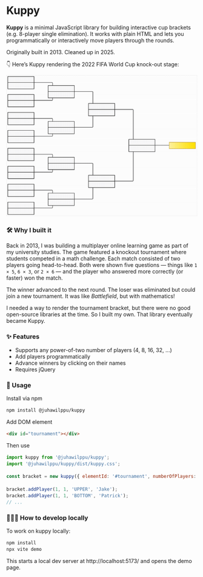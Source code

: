 # Kuppy

**Kuppy** is a minimal JavaScript library for building interactive cup brackets (e.g. 8-player single elimination). It works with plain HTML and lets you programmatically or interactively move players through the rounds.

Originally built in 2013. Cleaned up in 2025.

👇 Here’s Kuppy rendering the 2022 FIFA World Cup knock-out stage:

<img src="media/kuppy-world-cup-2022.gif" alt="Kuppy demo" style="border: none; background: none; box-shadow: none;" />

### 🛠️ Why I built it

Back in 2013, I was building a multiplayer online learning game as part of my university studies. The game featured a knockout tournament where students competed in a math challenge. Each match consisted of two players going head-to-head. Both were shown five questions — things like `1 × 5`, `6 × 3`, or `2 × 6` — and the player who answered more correctly (or faster) won the match.

The winner advanced to the next round. The loser was eliminated but could join a new tournament. It was like *Battlefield*, but with mathematics!

I needed a way to render the tournament bracket, but there were no good open-source libraries at the time. So I built my own. That library eventually became Kuppy.

### ✨ Features

- Supports any power-of-two number of players (4, 8, 16, 32, …)
- Add players programmatically
- Advance winners by clicking on their names
- Requires jQuery

### 🚀 Usage

Install via npm

```bash
npm install @juhawilppu/kuppy
```

Add DOM element
```html
<div id="tournament"></div>
```

Then use

```js
import kuppy from '@juhawilppu/kuppy';
import '@juhawilppu/kuppy/dist/kuppy.css';

const bracket = new kuppy({ elementId: '#tournament', numberOfPlayers: 8 });

bracket.addPlayer(1, 1, 'UPPER', 'Jake');
bracket.addPlayer(1, 1, 'BOTTOM', 'Patrick');
// ...
```

### 👨🏻‍💻 How to develop locally

To work on kuppy locally:

```bash
npm install
npx vite demo
```

This starts a local dev server at http://localhost:5173/ and opens the demo page.